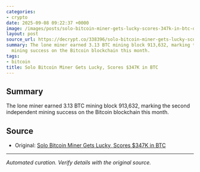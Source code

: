 ```yaml
---
categories:
- crypto
date: 2025-09-08 09:22:37 +0000
image: /images/posts/solo-bitcoin-miner-gets-lucky-scores-347k-in-btc-d494d105.png
layout: post
source_url: https://decrypt.co/338396/solo-bitcoin-miner-gets-lucky-scores-347k-in-btc
summary: The lone miner earned 3.13 BTC mining block 913,632, marking the second independent
  mining success on the Bitcoin blockchain this month.
tags:
- bitcoin
title: Solo Bitcoin Miner Gets Lucky, Scores $347K in BTC
---
```


## Summary

The lone miner earned 3.13 BTC mining block 913,632, marking the second independent mining success on the Bitcoin blockchain this month.

## Source

- Original: [Solo Bitcoin Miner Gets Lucky, Scores $347K in BTC](https://decrypt.co/338396/solo-bitcoin-miner-gets-lucky-scores-347k-in-btc)


---

*Automated curation. Verify details with the original source.*